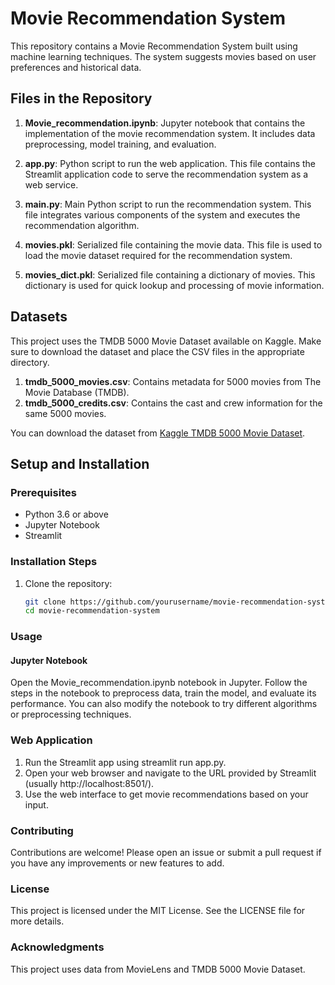# Movie Recommendation System

This repository contains a Movie Recommendation System built using machine learning techniques. The system suggests movies based on user preferences and historical data.

## Files in the Repository

1. **Movie_recommendation.ipynb**: Jupyter notebook that contains the implementation of the movie recommendation system. It includes data preprocessing, model training, and evaluation.

2. **app.py**: Python script to run the web application. This file contains the Streamlit application code to serve the recommendation system as a web service.

3. **main.py**: Main Python script to run the recommendation system. This file integrates various components of the system and executes the recommendation algorithm.

4. **movies.pkl**: Serialized file containing the movie data. This file is used to load the movie dataset required for the recommendation system.

5. **movies_dict.pkl**: Serialized file containing a dictionary of movies. This dictionary is used for quick lookup and processing of movie information.

## Datasets

This project uses the TMDB 5000 Movie Dataset available on Kaggle. Make sure to download the dataset and place the CSV files in the appropriate directory.

1. **tmdb_5000_movies.csv**: Contains metadata for 5000 movies from The Movie Database (TMDB).
2. **tmdb_5000_credits.csv**: Contains the cast and crew information for the same 5000 movies.

You can download the dataset from [Kaggle TMDB 5000 Movie Dataset](https://www.kaggle.com/tmdb/tmdb-movie-metadata).

## Setup and Installation

### Prerequisites

- Python 3.6 or above
- Jupyter Notebook
- Streamlit

### Installation Steps

1. Clone the repository:
   ```sh
   git clone https://github.com/yourusername/movie-recommendation-system.git
   cd movie-recommendation-system
### Usage
#### Jupyter Notebook
Open the Movie_recommendation.ipynb notebook in Jupyter.
Follow the steps in the notebook to preprocess data, train the model, and evaluate its performance.
You can also modify the notebook to try different algorithms or preprocessing techniques.

### Web Application
1. Run the Streamlit app using streamlit run app.py.
2. Open your web browser and navigate to the URL provided by Streamlit (usually http://localhost:8501/).
3. Use the web interface to get movie recommendations based on your input.

### Contributing
Contributions are welcome! Please open an issue or submit a pull request if you have any improvements or new features to add.

### License
This project is licensed under the MIT License. See the LICENSE file for more details.

### Acknowledgments
This project uses data from MovieLens and TMDB 5000 Movie Dataset.
